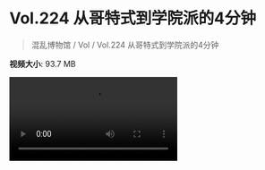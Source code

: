 # Vol.224 从哥特式到学院派的4分钟

> 混乱博物馆 / Vol / Vol.224 从哥特式到学院派的4分钟

**视频大小**: 93.7 MB

<div class="video"><video src="https://file.hsyhx.top/archive/224.mp4" controls preload>🤔 您的浏览器不支持 video 标签</video></div>